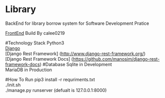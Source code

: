 # Library
BackEnd for library borrow system for Software Development Pratice

[FrontEnd](https://github.com/calee0219/SDP-Library-System) Build By calee0219  

#Technology Stack
Python3   
 [Django](https://www.djangoproject.com/
)   
[Django Rest Framework] (http://www.django-rest-framework.org/)  
[Django Rest Framework Docs] (https://github.com/manosim/django-rest-framework-docs)
#Database
Sqlite in Development  
MariaDB in Production

#How To Run
pip3 install -r requriments.txt  
./init.sh  
./manage.py runserver (defualt is 127.0.0.1:8000)  
